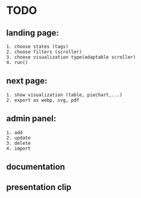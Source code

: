 # TODO

## landing page:

    1. choose states (tags)
    2. choose filters (scroller)
    3. choose visualization type(adaptable scroller)
    4. run()

## next page:
    
    1. show visualization (table, piechart,...)
    2. export as webp, svg, pdf

## admin panel:

    1. add 
    2. update
    3. delete
    4. import

## documentation
## presentation clip
